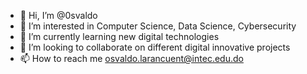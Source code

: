 - 👋 Hi, I’m @0svaldo
- 👀 I’m interested in Computer Science, Data Science, Cybersecurity
- 🌱 I’m currently learning new digital technologies
- 💞️ I’m looking to collaborate on different digital innovative projects
- 📫 How to reach me osvaldo.larancuent@intec.edu.do

<!---
0svaldo/0svaldo is a ✨ special ✨ repository because its `README.md` (this file) appears on your GitHub profile.
You can click the Preview link to take a look at your changes.
--->
